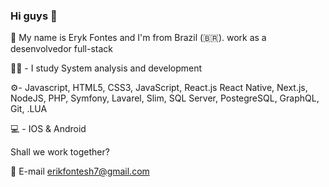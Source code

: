 ### Hi guys 👋

👋 My name is Eryk Fontes and I'm from Brazil (🇧🇷). work as a desenvolvedor full-stack 

👨‍🎓 - I study System analysis and development 
  
⚙️- Javascript, HTML5, CSS3, JavaScript, React.js React Native, Next.js, NodeJS, PHP, Symfony, Lavarel, Slim, SQL Server, PostegreSQL, GraphQL, Git, .LUA 
  
💻 - IOS & Android  
  
Shall we work together? 
  
💬 E-mail erikfontesh7@gmail.com  
<!--  
**Erykff/erykff** is a ✨ _special_ ✨ repository because its `README.md` (this file) appears on your GitHub profile.   
  
Here are some ideas to get you started: 
  
- 🔭 I’m currently working on ... 
- 🌱 I’m currently learning ... 
- 👯 I’m looking to collaborate on ...  
- 🤔 I’m looking for help with ...  
- 💬 Ask me about ... 
- 📫 How to reach me: ...
- 😄 Pronouns: ...    
- ⚡ Fun fact: ...
-->
